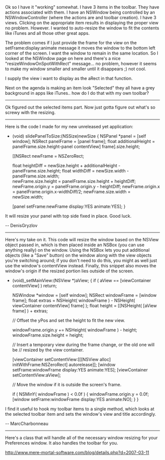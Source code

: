 

Ok so I have it "working" somewhat. I have 3 items in the toolbar. They have actions associated with them. I have an NSWindow being controlled by an NSWindowController (where the actions are and toolbar creation). I have 3 views. Clicking on the appropriate item results in displaying the proper view no problem. However. I wanted to auto-resize the window to fit the contents like iTunes and all those other great apps.

The problem comes if I just provide the frame for the view on the setFrame:display:animate message it moves the window to the bottom left corner of the screen. I want the window to remain in the same location. So I looked at the NSWindow page on here and there's a nice "resizeWindowOnSpotWithRect" message... no problem, however it seems to make my window smaller and smaller until it disappears ;) not cool.

I supply the view i want to display as the aRect in that function. 

Next on the agenda is making an item look "Selected" they all have a grey background in apps like iTunes.. how do I do that with my own toolbar? 

----

Ok figured out the selected items part. Now just gotta figure out what's so screwy with the resizing.

----

Here is the code I made for my new unreleased yet application:

    
- (void) slidePanelToSize:(NSSize)newSize {
	NSPanel *panel = [self window];
	NSRect panelFrame = [panel frame];
	float additionalHeight = panelFrame.size.height-panel contentView] frame].size.height;
	
	[[NSRect newFrame = NSZeroRect;
	
	float heightDiff = newSize.height + additionalHeight - panelFrame.size.height;
	float widthDiff = newSize.width - panelFrame.size.width;	
	newFrame.size.height = panelFrame.size.height + heightDiff;
	newFrame.origin.y = panelFrame.origin.y - heightDiff;
	newFrame.origin.x = panelFrame.origin.x-widthDiff/2;
	newFrame.size.width = newSize.width;	
	
	[panel setFrame:newFrame display:YES animate:YES];
}


It will resize your panel with top side fixed in place. Good luck.

-- DenisGryzlov

----

Here's my take on it. This code will resize the window based on the NSView object passed in, which is then placed inside an NSBox (you can use anything really) on the window. Using the NSBox lets you put additional objects (like a "Save" button) on the window along with the view objects you're switching around; if you don't need to do this, you might as well just use the window's contentView instead. Finally, this snippet also moves the window's origin if the resized portion lies outside of the screen.

    
- (void)_setMainView:(NSView *)aView;
{
	if ( aView == [viewContainer contentView] )
		return;
	
	NSWindow *window = [self window];
	NSRect windowFrame = [window frame];
	float extras = NSHeight( windowFrame ) - NSHeight( viewContainer contentView] frame] );
	float height = [[NSHeight( [aView frame] ) + extras;
	
	// Offset the yPos and set the height to fit the new view.
	
	windowFrame.origin.y += NSHeight( windowFrame ) - height;
	windowFrame.size.height = height;
	
	// Insert a temporary view during the frame change, or the old one will be
	// resized by the view container.
	
	[viewContainer setContentView:[[[NSView alloc] initWithFrame:NSZeroRect] autorelease]];
	[window setFrame:windowFrame display:YES animate:YES];
	[viewContainer setContentView:aView];
	
	// Move the window if it is outside the screen's frame.
	
	if ( NSMinY( windowFrame ) < 0.0f )
	{
		windowFrame.origin.y = 0.0f;
		[window setFrame:windowFrame display:YES animate:NO];
	}
}


I find it useful to hook my toolbar items to a single method, which looks at the selected toolbar item and sets the window's view and title accordingly.

-- MarcCharbonneau


----

Here's a class that will handle all of the necessary window resizing for your Preferences window. It also handles the toolbar for you.

http://www.mere-mortal-software.com/blog/details.php?d=2007-03-11
